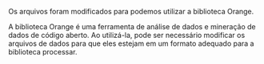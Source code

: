 Os arquivos foram modificados para podemos utilizar a biblioteca Orange.


A biblioteca Orange é uma ferramenta de análise de dados e mineração de dados de código aberto. Ao utilizá-la, pode ser necessário modificar os arquivos de dados para que eles estejam em um formato adequado para a biblioteca processar.